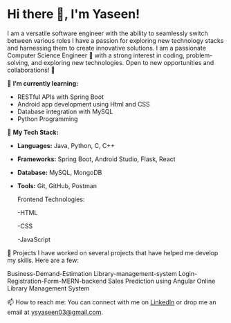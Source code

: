 # Hi there 👋, I'm Yaseen!
I am a versatile software engineer with the ability to seamlessly switch between various roles I have a passion for exploring new technology stacks and harnessing them to create innovative solutions.
I am a passionate Computer Science Engineer 🔧 with a strong interest in coding, problem-solving, and exploring new technologies. Open to new opportunities and collaborations! 🚀

🌱 **I’m currently learning:**
- RESTful APIs with Spring Boot
- Android app development using Html and CSS
- Database integration with MySQL
- Python Programming

💼 **My Tech Stack:**
- **Languages:** Java, Python, C, C++
- **Frameworks:** Spring Boot, Android Studio, Flask, React
- **Database:** MySQL, MongoDB
- **Tools:** Git, GitHub, Postman

  Frontend Technologies:
  
  -HTML
  
  -CSS
  
  -JavaScript

🎯 Projects
I have worked on several projects that have helped me develop my skills. Here are a few:

Business-Demand-Estimation
Library-management-system
Login-Registration-Form-MERN-backend
Sales Prediction using Angular
Online Library Management System

📫 How to reach me:
You can connect with me on [LinkedIn](https://www.linkedin.com/in/shaik-yaseen-17aa73262/) or drop me an email at ysyaseen03@gmail.com.
